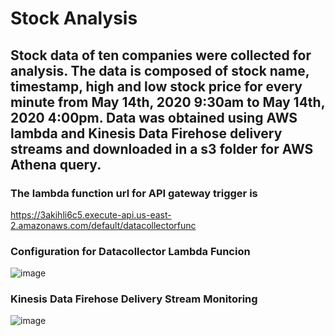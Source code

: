 # Stock Analysis
## Stock data of ten companies were collected for analysis. The data is composed of stock name, timestamp, high and low stock price for every minute from May 14th, 2020 9:30am to May 14th, 2020 4:00pm. Data was obtained using AWS lambda and Kinesis Data Firehose delivery streams and downloaded in a s3 folder for AWS Athena query. 
### The lambda function url for API gateway trigger is 
https://3akihli6c5.execute-api.us-east-2.amazonaws.com/default/datacollectorfunc

### Configuration for Datacollector Lambda Funcion 

![image](https://user-images.githubusercontent.com/57785809/82773134-4f476b00-9e0f-11ea-80d2-16563c7841f4.png)

### Kinesis Data Firehose Delivery Stream Monitoring 

![image](https://user-images.githubusercontent.com/57785809/82773075-21622680-9e0f-11ea-9732-7ab609da6cbf.png)
